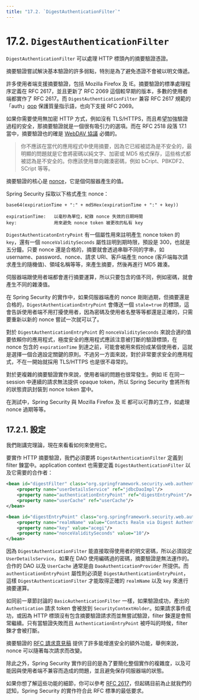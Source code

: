 ```yaml
---
title: "17.2. `DigestAuthenticationFilter`"
---
```


# 17.2. `DigestAuthenticationFilter`

`DigestAuthenticationFilter` 可以處理 HTTP 標頭內的摘要驗證憑證。

摘要驗證嘗試解決基本驗證的許多弱點，特別是為了避免憑證不會被以明文傳遞。

許多使用者端支援摘要驗證，包括 Mozilla Firefox 及 IE。摘要驗證的標準處理程序定義在 RFC 2617，並且更新了 RFC 2069 這個較早期的版本，多數的使用者端都實作了 RFC 2617。而 `DigestAuthenticationFilter` 兼容 RFC 2617 規範的「auth」[qop](https://tools.ietf.org/html/rfc2617#section-3.2.1) 保護質量指示語，也向下支援 RFC 2069。

如果你需要使用無加密 HTTP 方式，例如沒有 TLS/HTTPS，而且希望加強驗證過程的安全，那摘要驗證就是一個很有吸引力的選項。而在 RFC 2518 段落 17.1 當中，摘要驗證也的確是 [WebDAV 協議](https://zh.wikipedia.org/zh-tw/%E5%9F%BA%E4%BA%8EWeb%E7%9A%84%E5%88%86%E5%B8%83%E5%BC%8F%E7%BC%96%E5%86%99%E5%92%8C%E7%89%88%E6%9C%AC%E6%8E%A7%E5%88%B6) 必備的。

> 你不應該在當代的應用程式中使用摘要，因為它已經被認為是不安全的，最明顯的問題就是它會將密碼以純文字、加密或 MD5 格式保存，這些格式都被認為是不安全的。你應該使用單向雜湊密碼，例如 bCript、PBKDF2、SCript 等等。

摘要驗證的核心是 [nonce](https://zh.wikipedia.org/zh-tw/Nonce)，它是個伺服器產生的值。

Spring Security 採取以下格式產生 nonce：

```
base64(expirationTime + ":" + md5Hex(expirationTime + ":" + key))

expirationTime:   以毫秒為單位，紀錄 nonce 失效的日期時間
key:              用來避免 nonce token 被更改的私有 key
```

`DigestAuthenticatonEntryPoint` 有一個屬性用來註明產生 nonce token 的 `key`，還有一個 `nonceValiditySeconds` 屬性註明到期時限，預設是 300，也就是五分鐘。只要 nonce 還是合格的，摘要就會透過串聯不同的字串，如 username、password、nonce、請求 URI、客戶端產生 nonce (客戶端每次請求產生的隨機值)、領域名稱等等，來產生摘要，然後再進行 MD5 雜湊。

伺服器端跟使用者端都會進行摘要運算，所以只要包含的值不同，例如密碼，就會產生不同的雜湊值。

在 Spring Security 的實作中，如果伺服器端產的 nonce 剛剛過期，但摘要還是合格的，`DigestAuthenticationEntryPoint` 會傳送一個 `stale=true` 的標頭，這會告訴使用者端不用打擾使用者，因為密碼及使用者名整等等都還是正確的，只需要重新以新的 nonce 嘗試一次就可以了。

對於 `DigestAuthenticationEntryPoint` 的 `nonceValiditySeconds` 來說合適的值要依賴你的應用程式，極度安全的應用程式應該注意被打斷的驗證標頭，在 nonce 包含的 `expirationTime` 到達之前，可能會被用來假扮成某個使用者，這就是選擇一個合適設定關鍵的原則。不過另一方面來說，對於非常要求安全的應用程式，不在一開始就採用 TLS/HTTPS 也是很不尋常的。

對於更複雜的摘要驗證實作來說，使用者端的問題也很常發生。例如 IE 在同一 session 中連續的請求無法提供 opaque token，所以 Spring Security 會將所有的狀態資訊封裝到 nonce token 當中。

在測試中，Spring Security 與 Mozilla Firefox 及 IE 都可以可靠的工作，如處理 nonce 過期等等。

## 17.2.1. 設定

我們剛講完理論，現在來看看如何來使用它。

要實作 HTTP 摘要驗證，我們必須要將 `DigestAuthenticationFilter` 定義到 filter 鍊當中。application context 也需要定義 `DigestAuthenticationFilter` 以及它需要的合作者：

```xml
<bean id="digestFilter" class="org.springframework.security.web.authentication.www.DigestAuthenticationFilter">
    <property name="userDetailsService" ref="jdbcDaoImpl"/>
    <property name="authenticationEntryPoint" ref="digestEntryPoint"/>
    <property name="userCache" ref="userCache"/>
</bean>

<bean id="digestEntryPoint" class="org.springframework.security.web.authentication.www.DigestAuthenticationEntryPoint">
    <property name="realmName" value="Contacts Realm via Digest Authentication"/>
    <property name="key" value="acegi"/>
    <property name="nonceValiditySeconds" value="10"/>
</bean>
```

因為 `DigestAuthenticationFilter` 能直接取得使用者的明文密碼，所以必須設定 `UserDetailsService`，如果在 DAO 使用編碼過的密碼，摘要驗證是無法運作的。合作的 DAO 以及 `UserCache` 通常是由 `DaoAuthenticationProvider` 所提供。而 `authenticationEntryPoint` 屬性則必須是 `DigestAuthenticationEntryPoint`，這樣 `DigestAuthenticationFilter` 才能取得正確的 `realmName` 以及 `key` 來進行摘要運算。

如同前一章節討論的 `BasicAuthenticationFilter` 一樣，如果驗證成功，產出的 `Authentication` 請求 token 會被放到 `SecurityContextHolder`。如果請求事件成功，或因為 HTTP 標頭沒有包含摘要驗證請求而並無嘗試驗證，filter 鍊還是會照常繼續。只有當驗證失敗而且 `AuthenticationEntryPoint` 被呼叫的時候，filter 鍊才會被打斷。

摘要驗證的 [RFC 請求意見稿](https://zh.wikipedia.org/zh-tw/RFC) 提供了許多能增進安全的額外功能，舉例來說，nonce 可以隨著每次請求而改變。

除此之外，Spring Security 實作的目的是為了要簡化整個實作的複雜度，以及可能因與使用者端不兼容而造成的問題，並且避免保存伺服器端的狀態。

如果你想了解這些功能的細節，你可以參考 [RFC 2617](https://www.ietf.org/rfc/rfc2617.txt)，但起碼目前為止就我們的認知，Spring Security 的實作符合此 RFC 標準的最低要求。